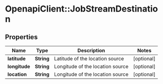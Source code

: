 # OpenapiClient::JobStreamDestination

## Properties
Name | Type | Description | Notes
------------ | ------------- | ------------- | -------------
**latitude** | **String** | Latitude of the location source | [optional] 
**longitude** | **String** | Longitude of the location source | [optional] 
**location** | **String** | Longitude of the location source | [optional] 


